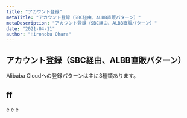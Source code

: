 ```yaml
---
title: "アカウント登録"
metaTitle: "アカウント登録（SBC経由、ALBB直販パターン）"
metaDescription: "アカウント登録（SBC経由、ALBB直販パターン）"
date: "2021-04-11"
author: "Hironobu Ohara"
---
```



## アカウント登録（SBC経由、ALBB直販パターン）


Alibaba Cloudへの登録パターンは主に3種類あります。

## ff

e
e
e







